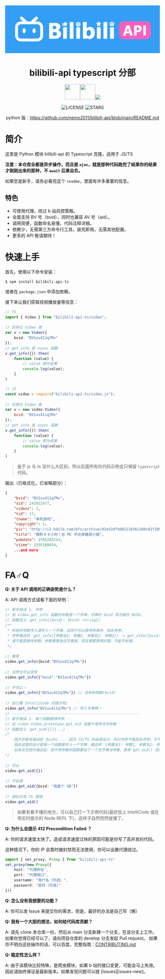 <div align="center">

![bilibili-api logo](./logo-small.png)

# bilibili-api **typescript** 分部

<img src="https://cdn.iconscout.com/icon/free/png-512/typescript-1174965.png" height=50 width=50><img src="https://logos-download.com/wp-content/uploads/2019/01/JavaScript_Logo.png" height=50 width=50><img src="https://tse4-mm.cn.bing.net/th/id/OIP-C.bodQFDX6bpdw0aj11XxjrAHaCi?pid=ImgDet&rs=1" height=50>

![LICENSE](https://img.shields.io/badge/LICENSE-GPLv3-red)
![STARS](https://img.shields.io/github/stars/nemo2011/bilibili-api?color=yellow&label=Github%20Stars)

python 版：<https://github.com/nemo2011/bilibili-api/blob/main/README.md>

</div>

# 简介

这里是 Python 模块 bilibili-api 的 Typescript 克隆，适用于 JS/TS

**注意：本仓库全都是异步操作，而且是 `ajax`，就是那种代码跑完了结果你的结果才刚刚出来的那种，不 `await` 后果自负。**

如果您是新手，请务必看完这个 `readme`，里面有许多重要的信息。

## 特色

- 可使用代理，绕过 b 站风控策略。
- 全面支持 BV 号（bvid），同时也兼容 AV 号（aid）。
- 调用简便，函数命名易懂，代码注释详细。
- 依赖少，无需第三方命令行工具，装完即用，无需其他配置。
- 更多的 API 敬请期待！

# 快速上手

首先，使用以下命令安装：

```
$ npm install bilibili-api-ts
```

或者在 `package.json` 中添加依赖。

接下来让我们获取视频播放量等信息：

``` typescript
// TS
import { Video } from "bilibili-api-ts/video";

// 实例化 Video 类
var v = new Video({
    bvid: "BV1uv411q7Mv"
});
// get_info 是 async 函数
v.get_info({}).then(
    function (value) {
        // value 即为结果
        console.log(value);
    }
)
```

``` javascript
// JS
const video = require("bilibili-api-ts/video.js");

// 实例化 Video 类
var v = new video.Video({
    bvid: "BV1uv411q7Mv"
});
// get_info 是 async 函数
v.get_info({}).then(
    function (value) {
        // value 即为结果
        console.log(value);
    }
)
```

>鉴于 js 与 ts 没什么大区别，所以后面所有的代码示例会只保留 `typescript` 代码。

输出（已格式化，已省略部分）：

```json
{
    "bvid": "BV1uv411q7Mv",
    "aid": 243922477,
    "videos": 1,
    "tid": 17,
    "tname": "单机游戏",
    "copyright": 1,
    "pic": "http://i2.hdslb.com/bfs/archive/82e52df9d0221836c260c82f2890e3761a46716b.jpg",
    "title": "爆肝９８小时！在 MC 中还原糖调小镇",
    "pubdate": 1595203214,
    "ctime": 1595168654,
    ...and more
}
```

# FA♂Q


**Q: 关于 API 调用的正确姿势是什么？**

A: API 调用方式请看下面的举例：

```typescript
// 新手错误 1: 传参
// 设 video.get_info 函数的参数是一个字典，字典的 bvid 项为稿件 BVID。
// 函数定义：get_info({bvid}: {bvid: string})
/** 
 * 所有的参数传入请传入一个字典，这样子可以换传参顺序、指名传参。
 * 传参像这样：get_info({参数名1: 参数1, 参数名2: 参数2}) -> get_info({bvid: 稿件 BVID})
 * 请不要直接传参数，参数需要放在字典里，而且需要表明好键，不能不标键。
 */ 

// 推荐
video.get_info({bvid:"BV1uv411q7Mv"})

// 当然也可以这样
video.get_info({"bvid":"BV1uv411q7Mv"})

// 不可以！
video.get_info({"BV1uv411q7Mv"}) // 没有标明键(bvid)

// 自己看 IntelliCode 的提示吧。
video.get_info("BV1uv411q7Mv") // 传入字典啊！
// ----------------------------------------------------------
// 新手错误 2: 每个函数都得传参
// 设 video.Video.prototype.get_aid 函数不用传任何参数：
// 函数定义：get_aid({}){...}
/*
    因为作者有强迫症（bushi ... 因为 JS/TS 的迷惑设计，所以传参不能指名传参，干不了（有的参数不用传）。
    因此这里的设计是每一个函数都传入一个字典，像这样：{参数名1: 参数1, 参数名2: 参数2}，不用传参的函数暂时也还没有加上一个字典当参数。
    后来实在因为强迫症，把不用参数的函数都加了一个空字典当参数，原来 get_aid() 变成 get_aid({})，这样的确有个好处：随便传参不报错。
*/

// 可以
video.get_aid({})

// 不会错
video.get_aid({bvid: "我是个 SB"})

// 貌似只有 TS 报错
video.get_aid()
```

>如果有看不懂的地方，可以自己打一下示例代码(最好加上 IntelliCode 或在带实时提示的 Node REPL 下)，这样子自然而然就懂了。

**Q: 为什么会提示 412 Precondition Failed ？**

A: 你的请求速度太快了。造成请求速度过快的原因可能是你写了高并发的代码。

这种情况下，你的 IP 会暂时被封禁而无法使用，你可以设置代理绕过。

```typescript
import { set_proxy, Proxy } from "bilibili-api-ts"
set_proxy(new Proxy({
    host: "代理网址", 
    port: "代理端口", 
    username: "用户名（可选）", 
    password: "密码（可选)"
}))
```

**Q: 怎么没有我想要的功能？**

A: 你可以发 Issue 来提交你的需求，但是，最好的办法是自己写（懒）

<span id="contribute">**Q: 我有一个大胆的想法，如何给代码库贡献？**</span>

A: 请先 clone 本仓库一份，然后从 main 分支新建一个分支，在该分支上工作。
如果你觉得已经可以了，请向项目仓库的 develop 分支发起 Pull request。
如果你不明白这些操作的话，可以百度。完整指南：[CONTRIBUTING.md](https://github.com/nemo2011/bilibili-api/blob/javascript/.github/JAVASCRIPT.md)

**Q: 稳定性怎么样？**

A: 由于该模块比较特殊，是爬虫模块，如果 b 站的接口变更，可能会马上失效。因此请始终保证是最新版本。如果发现问题可以提 [Issues][issues-new]。
